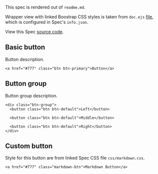 ﻿<head>
  <link rel="stylesheet" href="css/markdown.css">
</head>

This spec is rendered out of `readme.md`.

Wrapper view with linked Boostrap CSS styles is taken from `doc.ejs` [file](https://github.com/sourcejs/Source/blob/master/core/views/doc.ejs), which is configured in Spec's `info.json`.

View this Spec [source code](https://github.com/sourcejs/examples/blob/master/markdown/readme.md).

## Basic button

Button description.

```example
<a href="#777" class="btn btn-primary">Button</a>
```

## Button group

Button group description.

```example
<div class="btn-group">
  <button class="btn btn-default">Left</button>

  <button class="btn btn-default">Middle</button>

  <button class="btn btn-default">Right</button>
</div>
```

## Custom button

Style for this button are from linked Spec CSS file `css/markdown.css`.

```example
<a href="#777" class="markdown-btn">Markdown Button</a>
```